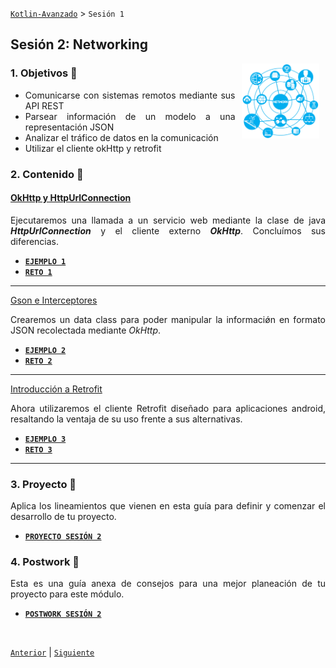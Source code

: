 [`Kotlin-Avanzado`](../Readme.md) > `Sesión 1`

## Sesión 2: Networking

<img src="images/network.png" align="right" height="120" hspace="10">

<div style="text-align: justify;">



### 1. Objetivos :dart: 

- Comunicarse con sistemas remotos mediante sus API REST
- Parsear información de un modelo a una representación JSON
- Analizar el tráfico de datos en la comunicación
- Utilizar el cliente okHttp y retrofit

### 2. Contenido :blue_book:

 

#### <ins>OkHttp y HttpUrlConnection</ins>

Ejecutaremos una llamada a un servicio web mediante la clase de java ___HttpUrlConnection___ y el cliente externo ___OkHttp___. Concluímos sus diferencias. 

- [**`EJEMPLO 1`**](Ejemplo-01/Readme.md)
- [**`RETO 1`**](Reto-01/Readme.md)

---



<ins>Gson e Interceptores</ins>

Crearemos un data class para poder manipular la informaciǿn en formato JSON recolectada mediante _OkHttp_.

- [**`EJEMPLO 2`**](Ejemplo-02/Readme.md)
- [**`RETO 2`**](Reto-02/Readme.md)

---

 

<ins>Introducción a Retrofit</ins>

Ahora utilizaremos el cliente Retrofit diseñado para aplicaciones android, resaltando la ventaja de su uso frente a sus alternativas.

- [**`EJEMPLO 3`**](Ejemplo-03/Readme.md)
- [**`RETO 3`**](Reto-03/Readme.md)

 

---

### 3. Proyecto :hammer:

Aplica los lineamientos que vienen en esta guía para definir y comenzar el desarrollo de tu proyecto.

- [**`PROYECTO SESIÓN 2`**](Proyecto/Readme.md)

### 4. Postwork :memo:

Esta es una guía anexa de consejos para una mejor planeación de tu proyecto para este módulo.

- [**`POSTWORK SESIÓN 2`**](Postwork/Readme.md)

<br/>

[`Anterior`](../Readme.md) | [`Siguiente`](../Sesion-03/Readme.md)      

</div>

